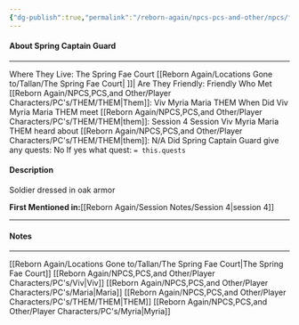 ```yaml
---
{"dg-publish":true,"permalink":"/reborn-again/npcs-pcs-and-other/npcs/friendly/spring-captain-guard/"}
---
```



#### About Spring Captain Guard
---
Where They Live: The Spring Fae Court [[Reborn Again/Locations Gone to/Tallan/The Spring Fae Court\| ]]| 
Are They Friendly: Friendly 
Who Met [[Reborn Again/NPCS,PCS,and Other/Player Characters/PC's/THEM/THEM\|Them]]: Viv Myria Maria THEM
When Did Viv Myria Maria THEM meet [[Reborn Again/NPCS,PCS,and Other/Player Characters/PC's/THEM/THEM\|them]]: Session 4
Session Viv Myria Maria THEM heard about [[Reborn Again/NPCS,PCS,and Other/Player Characters/PC's/THEM/THEM\|them]]: N/A
Did Spring Captain Guard give any quests: No
	If yes what quest: `= this.quests`


#### Description
 Soldier dressed in oak armor
 
**First Mentioned in:**[[Reborn Again/Session Notes/Session 4\|session 4]]

---

#### Notes
---

[[Reborn Again/Locations Gone to/Tallan/The Spring Fae Court\|The Spring Fae Court]]
[[Reborn Again/NPCS,PCS,and Other/Player Characters/PC's/Viv\|Viv]]
[[Reborn Again/NPCS,PCS,and Other/Player Characters/PC's/Maria\|Maria]]
[[Reborn Again/NPCS,PCS,and Other/Player Characters/PC's/THEM/THEM\|THEM]]
[[Reborn Again/NPCS,PCS,and Other/Player Characters/PC's/Myria\|Myria]]

